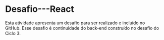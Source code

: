 # Desafio---React
Esta atividade apresenta um desafio para ser realizado e incluído no GitHub. Esse desafio é continuidade do back-end construído no desafio do Ciclo 3.
